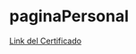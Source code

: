 # paginaPersonal

<a href="[http://matriculaceps.uni.edu.pe/SGM/Visualizacion/VerificarDocumento.aspx?t=HwYhVQLq0s1wqbJ+pvlSYQ==&c=kTDMeOWA3ic8r76kfd88uYKZ34G5FCYqfb2XgvQDuFHMWmyNF1A5QulTzmLgr05W](https://andres-0304.github.io/paginaPersonal/)"
                target="_blank">Link del Certificado</a>

